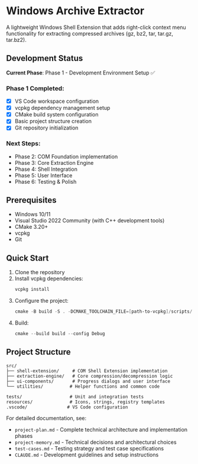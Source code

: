 # Windows Archive Extractor

A lightweight Windows Shell Extension that adds right-click context menu functionality for extracting compressed archives (gz, bz2, tar, tar.gz, tar.bz2).

## Development Status

**Current Phase**: Phase 1 - Development Environment Setup ✅

### Phase 1 Completed:
- [x] VS Code workspace configuration
- [x] vcpkg dependency management setup  
- [x] CMake build system configuration
- [x] Basic project structure creation
- [x] Git repository initialization

### Next Steps:
- Phase 2: COM Foundation implementation
- Phase 3: Core Extraction Engine
- Phase 4: Shell Integration
- Phase 5: User Interface
- Phase 6: Testing & Polish

## Prerequisites

- Windows 10/11
- Visual Studio 2022 Community (with C++ development tools)
- CMake 3.20+
- vcpkg
- Git

## Quick Start

1. Clone the repository
2. Install vcpkg dependencies:
   ```powershell
   vcpkg install
   ```
3. Configure the project:
   ```powershell
   cmake -B build -S . -DCMAKE_TOOLCHAIN_FILE=[path-to-vcpkg]/scripts/buildsystems/vcpkg.cmake
   ```
4. Build:
   ```powershell
   cmake --build build --config Debug
   ```

## Project Structure

```
src/
├── shell-extension/     # COM Shell Extension implementation
├── extraction-engine/   # Core compression/decompression logic  
├── ui-components/       # Progress dialogs and user interface
└── utilities/          # Helper functions and common code

tests/                  # Unit and integration tests
resources/              # Icons, strings, registry templates
.vscode/               # VS Code configuration
```

For detailed documentation, see:
- `project-plan.md` - Complete technical architecture and implementation phases
- `project-memory.md` - Technical decisions and architectural choices  
- `test-cases.md` - Testing strategy and test case specifications
- `CLAUDE.md` - Development guidelines and setup instructions